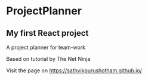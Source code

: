 # ProjectPlanner

## My first React project

A project planner for team-work

Based on tutorial by The Net Ninja

Visit the page on https://sathvikpurushotham.github.io/
